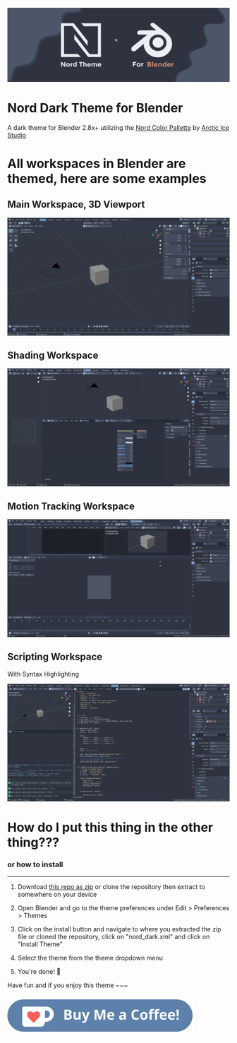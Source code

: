 ![Banner](images/github_banner.webp)
# Nord Dark Theme for Blender

A dark theme for Blender 2.8x+ utilizing the [Nord Color Pallette](https://www.nordtheme.com/) by [Arctic Ice Studio](https://github.com/arcticicestudio)


# All workspaces in Blender are themed, here are some examples

## Main Workspace, 3D Viewport

![screenshot of the 3D viewport](screenshots/screen_main.webp)

## Shading Workspace

![screenshot of the shading workspace](screenshots/screen_shading.webp)

## Motion Tracking Workspace

![screenshot of the motion tracking workspace](screenshots/screen_motion_tracking_workspace.webp)


## Scripting Workspace

With Syntax Highlighting

![screenshot of the scripting workspace using the addon_add_object.py template](screenshots/screen_scripting_workspace.webp)

# How do I put this thing in the other thing???

### or how to install

___

1. Download [this repo as zip](https://github.com/TehMerow/blender_nord_dark_theme/archive/refs/heads/main.zip) or clone the repository then extract to somewhere on your device

2. Open Blender and go to the theme preferences under Edit > Preferences > Themes

3. Click on the install button and navigate to where you extracted the zip file or cloned the repository, click on "nord_dark.xml" and click on "Install Theme"

4. Select the theme from the theme dropdown menu

5. You're done! 🥳

Have fun and if you enjoy this theme ~~~ 

[![ko-fi](images/ko-fi_button.svg)](https://ko-fi.com/Z8Z31DUBF)